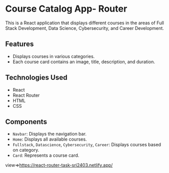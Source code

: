 # Course Catalog App- Router

This is a React application that displays different courses in the areas of Full Stack Development, Data Science, Cybersecurity, and Career Development.

## Features

- Displays courses in various categories.
- Each course card contains an image, title, description, and duration.

## Technologies Used

- React
- React Router
- HTML
- CSS

## Components

- `Navbar`: Displays the navigation bar.
- `Home`: Displays all available courses.
- `Fullstack`, `Datascience`, `Cybersecurity`, `Career`: Displays courses based on category.
- `Card`: Represents a course card.

view=>https://react-router-task-sri2403.netlify.app/